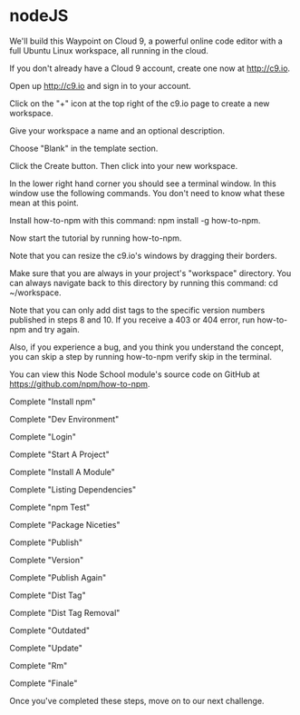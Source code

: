 # nodeJS

We'll build this Waypoint on Cloud 9, a powerful online code editor with a full Ubuntu Linux workspace, all running in the cloud.

If you don't already have a Cloud 9 account, create one now at http://c9.io.

Open up http://c9.io and sign in to your account.

Click on the "+" icon at the top right of the c9.io page to create a new workspace.

Give your workspace a name and an optional description.

Choose "Blank" in the template section.

Click the Create button. Then click into your new workspace.

In the lower right hand corner you should see a terminal window. In this window use the following commands. You don't need to know what these mean at this point.

Install how-to-npm with this command: npm install -g how-to-npm.

Now start the tutorial by running how-to-npm.

Note that you can resize the c9.io's windows by dragging their borders.

Make sure that you are always in your project's "workspace" directory. You can always navigate back to this directory by running this command: cd ~/workspace.

Note that you can only add dist tags to the specific version numbers published in steps 8 and 10. If you receive a 403 or 404 error, run how-to-npm and try again.

Also, if you experience a bug, and you think you understand the concept, you can skip a step by running how-to-npm verify skip in the terminal.

You can view this Node School module's source code on GitHub at https://github.com/npm/how-to-npm.

Complete "Install npm"

Complete "Dev Environment"

Complete "Login"

Complete "Start A Project"

Complete "Install A Module"

Complete "Listing Dependencies"

Complete "npm Test"

Complete "Package Niceties"

Complete "Publish"

Complete "Version"

Complete "Publish Again"

Complete "Dist Tag"

Complete "Dist Tag Removal"

Complete "Outdated"

Complete "Update"

Complete "Rm"

Complete "Finale"

Once you've completed these steps, move on to our next challenge.
